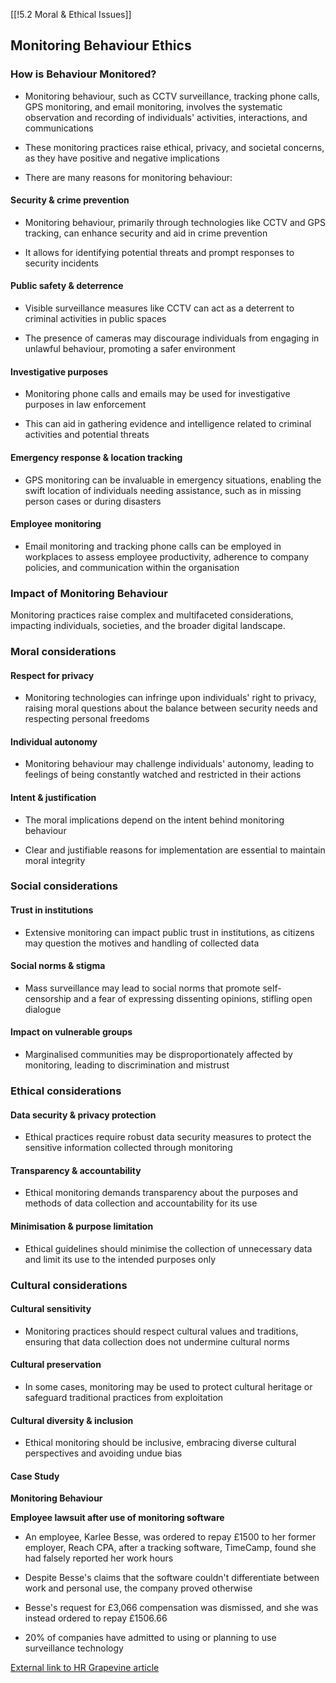[[!5.2 Moral & Ethical Issues]]

## Monitoring Behaviour Ethics

### How is Behaviour Monitored?

- Monitoring behaviour, such as CCTV surveillance, tracking phone calls, GPS monitoring, and email monitoring, involves the systematic observation and recording of individuals' activities, interactions, and communications
    
- These monitoring practices raise ethical, privacy, and societal concerns, as they have positive and negative implications
    
- There are many reasons for monitoring behaviour:
    

#### Security & crime prevention

- Monitoring behaviour, primarily through technologies like CCTV and GPS tracking, can enhance security and aid in crime prevention
    
- It allows for identifying potential threats and prompt responses to security incidents
    

#### Public safety & deterrence

- Visible surveillance measures like CCTV can act as a deterrent to criminal activities in public spaces
    
- The presence of cameras may discourage individuals from engaging in unlawful behaviour, promoting a safer environment
    

#### Investigative purposes

- Monitoring phone calls and emails may be used for investigative purposes in law enforcement
    
- This can aid in gathering evidence and intelligence related to criminal activities and potential threats
    

#### Emergency response & location tracking

- GPS monitoring can be invaluable in emergency situations, enabling the swift location of individuals needing assistance, such as in missing person cases or during disasters
    

#### Employee monitoring

- Email monitoring and tracking phone calls can be employed in workplaces to assess employee productivity, adherence to company policies, and communication within the organisation
    

### Impact of Monitoring Behaviour

Monitoring practices raise complex and multifaceted considerations, impacting individuals, societies, and the broader digital landscape.

### Moral considerations

#### Respect for privacy

- Monitoring technologies can infringe upon individuals' right to privacy, raising moral questions about the balance between security needs and respecting personal freedoms
    

#### Individual autonomy

- Monitoring behaviour may challenge individuals' autonomy, leading to feelings of being constantly watched and restricted in their actions
    

#### Intent & justification

- The moral implications depend on the intent behind monitoring behaviour
    
- Clear and justifiable reasons for implementation are essential to maintain moral integrity
    

### Social considerations

#### Trust in institutions

- Extensive monitoring can impact public trust in institutions, as citizens may question the motives and handling of collected data
    

#### Social norms & stigma

- Mass surveillance may lead to social norms that promote self-censorship and a fear of expressing dissenting opinions, stifling open dialogue
    

#### Impact on vulnerable groups

- Marginalised communities may be disproportionately affected by monitoring, leading to discrimination and mistrust
    

### Ethical considerations

#### Data security & privacy protection

- Ethical practices require robust data security measures to protect the sensitive information collected through monitoring
    

#### Transparency & accountability

- Ethical monitoring demands transparency about the purposes and methods of data collection and accountability for its use
    

#### Minimisation & purpose limitation

- Ethical guidelines should minimise the collection of unnecessary data and limit its use to the intended purposes only
    

### Cultural considerations

#### Cultural sensitivity

- Monitoring practices should respect cultural values and traditions, ensuring that data collection does not undermine cultural norms
    

#### Cultural preservation

- In some cases, monitoring may be used to protect cultural heritage or safeguard traditional practices from exploitation
    

#### Cultural diversity & inclusion

- Ethical monitoring should be inclusive, embracing diverse cultural perspectives and avoiding undue bias
    

#### Case Study

**Monitoring Behaviour**  
  
**Employee lawsuit after use of monitoring software**

- An employee, Karlee Besse, was ordered to repay £1500 to her former employer, Reach CPA, after a tracking software, TimeCamp, found she had falsely reported her work hours
    
- Despite Besse's claims that the software couldn't differentiate between work and personal use, the company proved otherwise
    
- Besse's request for £3,066 compensation was dismissed, and she was instead ordered to repay £1506.66
    
- 20% of companies have admitted to using or planning to use surveillance technology
    

[External link to HR Grapevine article](https://www.hrgrapevine.com/content/article/2023-01-16-ethical-issues-arise-as-snooping-software-gets-worker-sacked)